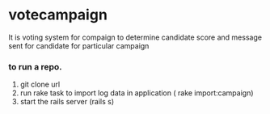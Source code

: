 # votecampaign
It is voting system for compaign to determine candidate score and message sent for candidate for particular campaign

### to run a repo.
1. git clone url
2. run rake task to import log data in application ( rake import:campaign)
3. start the rails server (rails s)
